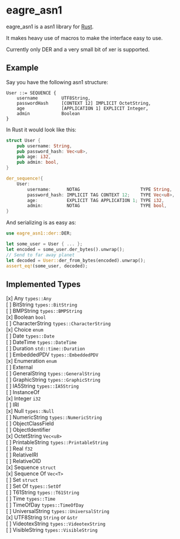 eagre_asn1
==========

eagre_asn1 is a asn1 library for [Rust](https://www.rust-lang.org/).

It makes heavy use of macros to make the interface easy to use.

Currently only DER and a very small bit of xer is supported.

## Example ##
Say you have the following asn1 structure:  
```
User ::= SEQUENCE {
	username         UTF8String,
	passwordHash     [CONTEXT 12] IMPLICIT OctetString,
	age              [APPLICATION 1] EXPLICIT Integer,
	admin            Boolean
}
```
In Rust it would look like this:  
```rust
struct User {
	pub username: String,
	pub password_hash: Vec<u8>,
	pub age: i32,
	pub admin: bool,
}

der_sequence!{
	User:
		username:      NOTAG                       TYPE String,
		password_hash: IMPLICIT TAG CONTEXT 12;    TYPE Vec<u8>,
		age:           EXPLICIT TAG APPLICATION 1; TYPE i32,
		admin:         NOTAG                       TYPE bool,
}
```
And serializing is as easy as:  
```rust
use eagre_asn1::der::DER;

let some_user = User { ... };
let encoded = some_user.der_bytes().unwrap();
// Send to far away planet
let decoded = User::der_from_bytes(encoded).unwrap();
assert_eq!(some_user, decoded);
```

## Implemented Types ##

[x] Any `types::Any`  
[ ] BitString `types::BitString`  
[ ] BMPString `types::BMPString`  
[x] Boolean `bool`  
[ ] CharacterString `types::CharacterString`  
[x] Choice `enum`  
[ ] Date `types::Date`  
[ ] DateTime `types::DateTime`  
[ ] Duration `std::time::Duration`  
[ ] EmbeddedPDV `types::EmbeddedPDV`  
[x] Enumeration `enum`  
[ ] External  
[ ] GeneralString `types::GeneralString`  
[ ] GraphicString `types::GraphicString`  
[ ] IA5String `types::IA5String`  
[ ] InstanceOf  
[x] Integer `i32`  
[ ] IRI  
[x] Null `types::Null`  
[ ] NumericString `types::NumericString`  
[ ] ObjectClassField  
[ ] ObjectIdentifier  
[x] OctetString `Vec<u8>`  
[ ] PrintableString `types::PrintableString`  
[ ] Real `f32`  
[ ] RelativeIRI  
[ ] RelativeOID  
[x] Sequence `struct`  
[x] Sequence Of `Vec<T>`  
[ ] Set `struct`  
[ ] Set Of `types::SetOf`  
[ ] T61String `types::T61String`  
[ ] Time `types::Time`  
[ ] TimeOfDay `types::TimeOfDay`  
[ ] UniversalString `types::UniversalString`  
[x] UTF8String `String` or `&str`  
[ ] VideotexString `types::VideotexString`  
[ ] VisibleString `types::VisibleString`  
